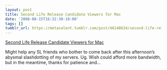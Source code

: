```yaml
---
layout: post
title: Second Life Release Candidate Viewers for Mac
date: '2008-08-15T16:32:30-10:00'
tags: []
tumblr_url: https://metavalent.tumblr.com/post/46148634/second-life-release-candidate-viewers-for-mac
---
```

[Second Life Release Candidate Viewers for Mac](http://metavalent.com/?p=902)  

Might help any SL friends who bother to come back after this afternoon’s abysmal slashdotting of my servers. Ug. Wish could afford more bandwidth, but in the meantime, thanks for patience and…

